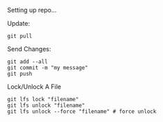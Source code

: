 Setting up repo...

Update:
```
git pull
```

Send Changes:
```
git add --all
git commit -m "my message"
git push
```

Lock/Unlock A File
```
git lfs lock "filename"
git lfs unlock "filename"
git lfs unlock --force "filename" # force unlock
```
